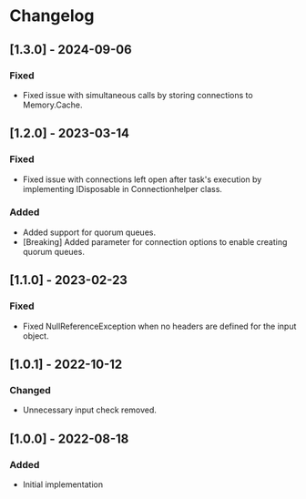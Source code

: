 # Changelog

## [1.3.0] - 2024-09-06
### Fixed
- Fixed issue with simultaneous calls by storing connections to Memory.Cache.

## [1.2.0] - 2023-03-14
### Fixed
- Fixed issue with connections left open after task's execution by implementing IDisposable in Connectionhelper class.

### Added
- Added support for quorum queues.
- [Breaking] Added parameter for connection options to enable creating quorum queues.

## [1.1.0] - 2023-02-23
### Fixed
- Fixed NullReferenceException when no headers are defined for the input object.

## [1.0.1] - 2022-10-12
### Changed
- Unnecessary input check removed.

## [1.0.0] - 2022-08-18
### Added
- Initial implementation